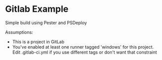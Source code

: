 # Gitlab Example

Simple build using Pester and PSDeploy

Assumptions:

* This is a project in GitLab
* You've enabled at least one runner tagged 'windows' for this project. Edit .gitlab-ci.yml if you use different tags or don't want that constraint
